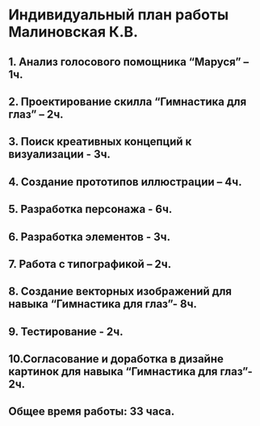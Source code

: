 # Индивидуальный план работы Малиновская К.В.
## 1. Анализ голосового помощника “Маруся” – 1ч.
## 2. Проектирование скилла “Гимнастика для глаз” – 2ч.
## 3. Поиск креативных концепций к визуализации - 3ч.
## 4. Создание прототипов иллюстрации – 4ч.
## 5. Разработка персонажа - 6ч.
## 6. Разработка элементов - 3ч.
## 7. Работа с типографикой – 2ч.
## 8. Создание векторных изображений для навыка “Гимнастика для глаз”- 8ч.
## 9. Тестирование - 2ч.
## 10.Согласование и доработка в дизайне картинок для навыка “Гимнастика для глаз”- 2ч.


## Общее время работы: 33 часа.
